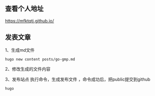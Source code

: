 ## 查看个人地址
https://mfktqti.github.io/

## 发表文章 
1、生成md文件 
```
hugo new content posts/go-gmp.md
```
2、修改生成的文件内容

3、发布站点
执行命令，生成发布文件 ，命令成功后，把public提交到github
```
hugo
